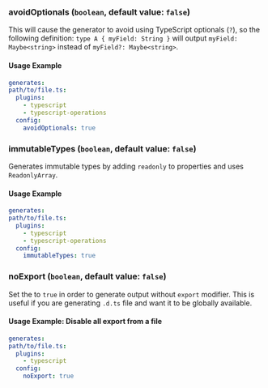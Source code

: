 ### avoidOptionals (`boolean`, default value: `false`)

This will cause the generator to avoid using TypeScript optionals (`?`), so the following definition: `type A { myField: String }` will output `myField: Maybe<string>` instead of `myField?: Maybe<string>`.

#### Usage Example

```yml
generates:
path/to/file.ts:
  plugins:
    - typescript
    - typescript-operations
  config:
    avoidOptionals: true
```

### immutableTypes (`boolean`, default value: `false`)

Generates immutable types by adding `readonly` to properties and uses `ReadonlyArray`.

#### Usage Example

```yml
generates:
path/to/file.ts:
  plugins:
    - typescript
    - typescript-operations
  config:
    immutableTypes: true
```

### noExport (`boolean`, default value: `false`)

Set the to `true` in order to generate output without `export` modifier. This is useful if you are generating `.d.ts` file and want it to be globally available.

#### Usage Example: Disable all export from a file

```yml
generates:
path/to/file.ts:
  plugins:
    - typescript
  config:
    noExport: true
```
